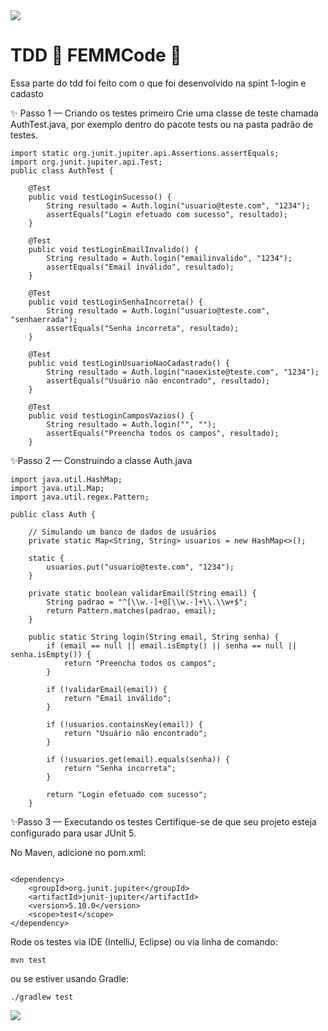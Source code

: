 <img src="https://capsule-render.vercel.app/api?type=waving&color=ff79c6&height=100&section=footer"/>

# TDD 🌸 FEMMCode 🌸
Essa parte do tdd foi feito com o que foi desenvolvido na spint 1-login e cadasto 

✨ Passo 1 — Criando os testes primeiro
Crie uma classe de teste chamada AuthTest.java, por exemplo dentro do pacote tests ou na pasta padrão de testes.


```
import static org.junit.jupiter.api.Assertions.assertEquals;
import org.junit.jupiter.api.Test;
public class AuthTest {

    @Test
    public void testLoginSucesso() {
        String resultado = Auth.login("usuario@teste.com", "1234");
        assertEquals("Login efetuado com sucesso", resultado);
    }

    @Test
    public void testLoginEmailInvalido() {
        String resultado = Auth.login("emailinvalido", "1234");
        assertEquals("Email inválido", resultado);
    }

    @Test
    public void testLoginSenhaIncorreta() {
        String resultado = Auth.login("usuario@teste.com", "senhaerrada");
        assertEquals("Senha incorreta", resultado);
    }

    @Test
    public void testLoginUsuarioNaoCadastrado() {
        String resultado = Auth.login("naoexiste@teste.com", "1234");
        assertEquals("Usuário não encontrado", resultado);
    }

    @Test
    public void testLoginCamposVazios() {
        String resultado = Auth.login("", "");
        assertEquals("Preencha todos os campos", resultado);
    }
```
✨Passo 2 — Construindo a classe Auth.java
```
import java.util.HashMap;
import java.util.Map;
import java.util.regex.Pattern;

public class Auth {

    // Simulando um banco de dados de usuários
    private static Map<String, String> usuarios = new HashMap<>();

    static {
        usuarios.put("usuario@teste.com", "1234");
    }

    private static boolean validarEmail(String email) {
        String padrao = "^[\\w.-]+@[\\w.-]+\\.\\w+$";
        return Pattern.matches(padrao, email);
    }

    public static String login(String email, String senha) {
        if (email == null || email.isEmpty() || senha == null || senha.isEmpty()) {
            return "Preencha todos os campos";
        }

        if (!validarEmail(email)) {
            return "Email inválido";
        }

        if (!usuarios.containsKey(email)) {
            return "Usuário não encontrado";
        }

        if (!usuarios.get(email).equals(senha)) {
            return "Senha incorreta";
        }

        return "Login efetuado com sucesso";
    }
```

✨Passo 3 — Executando os testes
Certifique-se de que seu projeto esteja configurado para usar JUnit 5.

No Maven, adicione no pom.xml:
```

<dependency>
    <groupId>org.junit.jupiter</groupId>
    <artifactId>junit-jupiter</artifactId>
    <version>5.10.0</version>
    <scope>test</scope>
</dependency>
```

Rode os testes via IDE (IntelliJ, Eclipse) ou via linha de comando:
```
mvn test
```
ou se estiver usando Gradle:
```
./gradlew test
```
<img src="https://capsule-render.vercel.app/api?type=waving&color=ff79c6&height=100&section=footer"/>

